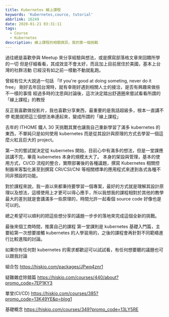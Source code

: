 ```yaml
---
title: Kubernetes 線上課程
keywords: 'Kubernetes,cource, tutorial'
abbrlink: 16249
date: 2020-01-21 03:31:11
tags:
  - Course
  - Kubernetes
description: 線上課程的相關資訊，我的第一個挑戰
---
```


過往總是喜歡參與 Meetup 來分享經驗與想法，或是撰寫部落格文章來回饋所學的一切
但是仔細看看，其成效並不會太好，而且加上目前居住於美國，基本上台灣的社群活動
已經沒有如之前一樣動不動就亂跑。

曾經有位大大說過一句話 「If you're good at doing someting, never do it free」
剛好去年回台灣時，就有幸剛好遇到相關人士的接洽，是否有興趣來做些不一樣的事情
經過多時的沈思與討論後，這次決定踏出舒適圈來嘗試看看所謂的「線上課程」的教授

反正我喜歡做投影片，我也喜歡分享東西，最重要的是我話超級多，根本一直講不停
乾脆就把這三個想法串連起來，變成所謂的「線上課程」

去年的 ITHOME 鐵人 30 天挑戰其實也讓我自己重新學習了滿多 kubernetes 的東西，不單純只是如何使用 kubernetes 而是從其設計與原理的方式去學習一個這麼火紅且巨大的 project。

第一次的嘗試就決定從 kubernetes 開始，目前心中有滿多的想法，但是一堂課應該講不完，畢竟 kubernetes 本身的規模太大了。
本身的架設與管理，基本的使用方式，CI/CD 流程的整合，實際部署後的各種議題，撰寫 Kubernetes 相關控制器來客製化甚至到撰寫 CRI/CSI/CNI 等相關標準的應用程式來達到各式各種不同非預設的功能。

對於課程來說，我一直以來都秉持要學習一個專案，最好的方式就是理解其設計原理以及想法，這樣使用上才更可以得心應手，所以我想我的課程相對於其他的教學最大的差別就是會講滿多一些原理的，時間允許一起看個 source code 好像也是可以的。

總之希望可以順利的把這些想分享的議題一步步的落地來完成這個全新的挑戰。

最後來個工商時間，推廣自己的課程
第一堂課則是 kubernetes 基礎入門篇，主要給第一次想要接觸 kubernetes 的人學習用的，之後的課程會再針對不同範疇進行比較進階的討論。

如果你有任何對 kubernetes 的需求都歡迎可以試試看，有任何想要聽的議題也可以跟我討論


組合包
https://hiskio.com/packages/JPwq4znr1

疑難雜症除錯篇
https://hiskio.com/courses/440/about?promo_code=7EP1KY3

單堂(CI/CD)
https://hiskio.com/courses/385?promo_code=13K49YE&p=blog1

基礎概念
https://hiskio.com/courses/349?promo_code=13LY5RE

